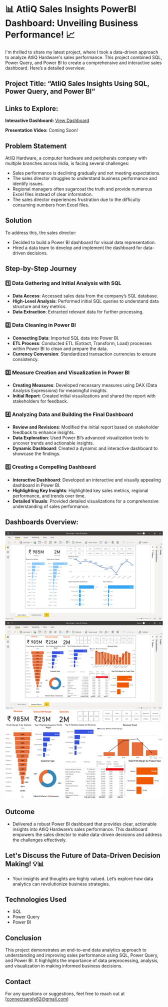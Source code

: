 # 📊 AtliQ Sales Insights PowerBI Dashboard: Unveiling Business Performance! 📈

I'm thrilled to share my latest project, where I took a data-driven approach to analyze AtliQ Hardware's sales performance. This project combined SQL, Power Query, and Power BI to create a comprehensive and interactive sales dashboard. Here’s a detailed overview:

## Project Title: “AtliQ Sales Insights Using SQL, Power Query, and Power BI”

## Links to Explore:
**Interactive Dashboard:** [View Dashboard]()

**Presentation Video:** Coming Soon!

## Problem Statement

AtliQ Hardware, a computer hardware and peripherals company with multiple branches across India, is facing several challenges:
- Sales performance is declining gradually and not meeting expectations.
- The sales director struggles to understand business performance and identify issues.
- Regional managers often sugarcoat the truth and provide numerous Excel files instead of clear information.
- The sales director experiences frustration due to the difficulty consuming numbers from Excel files.

## Solution
To address this, the sales director:
- Decided to build a Power BI dashboard for visual data representation.
- Hired a data team to develop and implement the dashboard for data-driven decisions.

## Step-by-Step Journey

### 1️⃣ Data Gathering and Initial Analysis with SQL
- **Data Access**: Accessed sales data from the company’s SQL database.
- **High-Level Analysis**: Performed initial SQL queries to understand data structure and key metrics.
- **Data Extraction**: Extracted relevant data for further processing.

### 2️⃣ Data Cleaning in Power BI
- **Connecting Data**: Imported SQL data into Power BI.
- **ETL Process**: Conducted ETL (Extract, Transform, Load) processes within Power BI to clean and prepare the data.
- **Currency Conversion**: Standardized transaction currencies to ensure consistency.

### 3️⃣ Measure Creation and Visualization in Power BI
- **Creating Measures**: Developed necessary measures using DAX (Data Analysis Expressions) for meaningful insights.
- **Initial Report**: Created initial visualizations and shared the report with stakeholders for feedback.


### 4️⃣ Analyzing Data and Building the Final Dashboard
- **Review and Revisions**: Modified the initial report based on stakeholder feedback to enhance insights.
- **Data Exploration**: Used Power BI’s advanced visualization tools to uncover trends and actionable insights.
- **Dynamic Dashboard**: Created a dynamic and interactive dashboard to showcase the findings.

### 5️⃣ Creating a Compelling Dashboard
- **Interactive Dashboard**: Developed an interactive and visually appealing dashboard in Power BI.
- **Highlighting Key Insights**: Highlighted key sales metrics, regional performance, and trends over time.
- **Detailed Visuals**: Provided detailed visualizations for a comprehensive understanding of sales performance.

## Dashboards Overview:

![Revenue Analyasis](https://github.com/Naveen-S6/AtliQ_Sales_Insigths_PowerBi/blob/main/DATASET/Inital_report.png)
![Final Dashboard](https://github.com/Naveen-S6/AtliQ_Sales_Insigths_PowerBi/blob/main/DATASET/Final_report.png)
![Interactive Dashboard](https://github.com/Naveen-S6/AtliQ_Sales_Insigths_PowerBi/blob/main/DATASET/GIF.gif)

## Outcome
- Delivered a robust Power BI dashboard that provides clear, actionable insights into AtliQ Hardware’s sales performance. This dashboard empowers the sales director to make data-driven decisions and address the challenges effectively.

## Let's Discuss the Future of Data-Driven Decision Making! 💡📊
- Your insights and thoughts are highly valued. Let’s explore how data analytics can revolutionize business strategies.

## Technologies Used
- SQL
- Power Query
- Power BI

## Conclusion
This project demonstrates an end-to-end data analytics approach to understanding and improving sales performance using SQL, Power Query, and Power BI. It highlights the importance of data preprocessing, analysis, and visualization in making informed business decisions.

## Contact
For any questions or suggestions, feel free to reach out at [connectsandy82@gmail.com]
